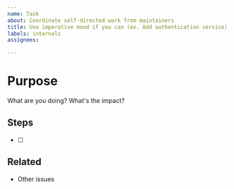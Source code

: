 ```yaml
---
name: Task
about: Coordinate self-directed work from maintainers
title: Use imperative mood if you can (ex. Add authentication service)
labels: internals
assignees: 

---
```


# Purpose

What are you doing?
What's the impact?

## Steps

- [ ]

## Related

- Other issues
